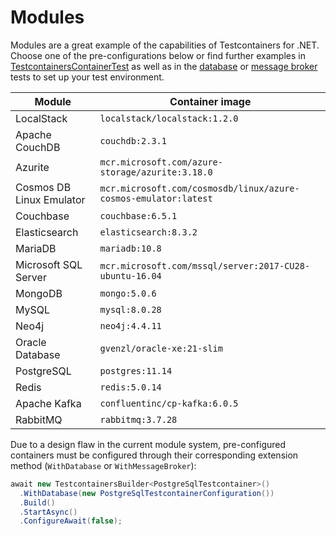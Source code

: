 # Modules

Modules are a great example of the capabilities of Testcontainers for .NET. Choose one of the pre-configurations below or find further examples in [TestcontainersContainerTest][testcontainers-container-tests] as well as in the [database][testcontainers-database-tests] or [message broker][testcontainers-message-broker-tests] tests to set up your test environment.

| Module                     | Container image                                                  |
|----------------------------|------------------------------------------------------------------|
| LocalStack                 | `localstack/localstack:1.2.0`                                    |
| Apache CouchDB             | `couchdb:2.3.1`                                                  |
| Azurite                    | `mcr.microsoft.com/azure-storage/azurite:3.18.0`                 |
| Cosmos DB Linux Emulator   | `mcr.microsoft.com/cosmosdb/linux/azure-cosmos-emulator:latest`  |
| Couchbase                  | `couchbase:6.5.1`                                                |
| Elasticsearch              | `elasticsearch:8.3.2`                                            |
| MariaDB                    | `mariadb:10.8`                                                   |
| Microsoft SQL Server       | `mcr.microsoft.com/mssql/server:2017-CU28-ubuntu-16.04`          |
| MongoDB                    | `mongo:5.0.6`                                                    |
| MySQL                      | `mysql:8.0.28`                                                   |
| Neo4j                      | `neo4j:4.4.11`                                                   |
| Oracle Database            | `gvenzl/oracle-xe:21-slim`                                       |
| PostgreSQL                 | `postgres:11.14`                                                 |
| Redis                      | `redis:5.0.14`                                                   |
| Apache Kafka               | `confluentinc/cp-kafka:6.0.5`                                    |
| RabbitMQ                   | `rabbitmq:3.7.28`                                                |

Due to a design flaw in the current module system, pre-configured containers must be configured through their corresponding extension method (`WithDatabase` or `WithMessageBroker`):

```csharp
await new TestcontainersBuilder<PostgreSqlTestcontainer>()
  .WithDatabase(new PostgreSqlTestcontainerConfiguration())
  .Build()
  .StartAsync()
  .ConfigureAwait(false);
```

[testcontainers-container-tests]: https://github.com/testcontainers/testcontainers-dotnet/blob/develop/tests/Testcontainers.Tests/Unit/Containers/Unix/TestcontainersContainerTest.cs
[testcontainers-database-tests]: https://github.com/testcontainers/testcontainers-dotnet/blob/develop/tests/Testcontainers.Tests/Unit/Containers/Unix/Modules/Databases
[testcontainers-message-broker-tests]: https://github.com/testcontainers/testcontainers-dotnet/blob/develop/tests/Testcontainers.Tests/Unit/Containers/Unix/Modules/MessageBrokers

